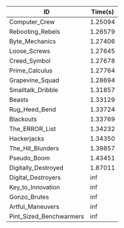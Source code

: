 |ID|Time(s)|
|-|-|
|Computer_Crew|1.25094|
|Rebooting_Rebels|1.26579|
|Byte_Mechanics|1.27406|
|Loose_Screws|1.27645|
|Creed_Symbol|1.27678|
|Prime_Calculus|1.27764|
|Grapevine_Squad|1.28694|
|Smalltalk_Dribble|1.31857|
|Beasts|1.33129|
|Rug_Heed_Bend|1.33724|
|Blackouts|1.33769|
|The_ERROR_List|1.34232|
|Hackerjacks|1.34350|
|The_Hit_Blunders|1.39857|
|Pseudo_Boom|1.43451|
|Digitally_Destroyed|1.87011|
|Digital_Destroyers|inf|
|Key_to_Innovation|inf|
|Gonzo_Brutes|inf|
|Artful_Maneuvers|inf|
|Pint_Sized_Benchwarmers|inf|
